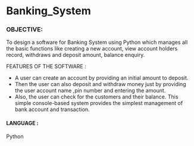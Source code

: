 # Banking_System
### OBJECTIVE:
To design a software for Banking System using Python which manages all the basic functions like creating a new account, view account holders record, withdraws and deposit amount, balance enquiry.

FEATURES OF THE SOFTWARE :
 - A user can create an account by providing an initial amount to deposit.
 - Then the user can also deposit and withdraw money just by providing the user account name ,pin number and entering the amount.
 - Also, the user can check for the customers and their balance.
This simple console-based system provides the simplest management of bank account and transaction.

#### LANGUAGE : 
Python
